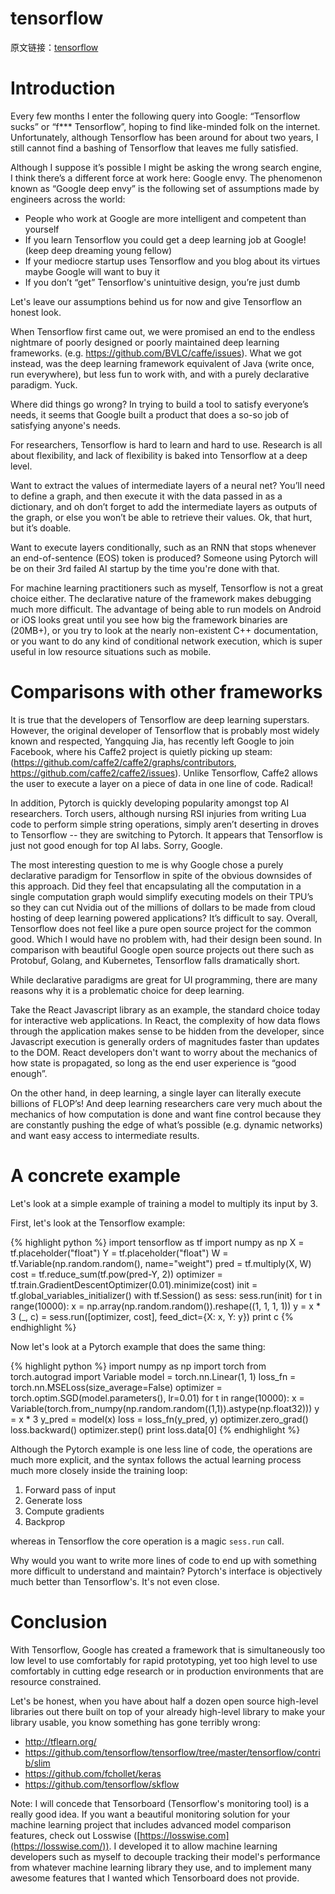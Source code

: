 # **tensorflow**

原文链接：[tensorflow](https://github.com/nicodjimenez/nicodjimenez.github.io/blob/master/_posts/2017-10-08-tensorflow.markdown)

# Introduction

Every few months I enter the following query into Google: “Tensorflow sucks” or “f*** Tensorflow”, hoping to find like-minded folk on the internet. Unfortunately, although Tensorflow has been around for about two years, I still cannot find a bashing of Tensorflow that leaves me fully satisfied.

Although I suppose it’s possible I might be asking the wrong search engine, I think there’s a different force at work here: Google envy. The phenomenon known as “Google deep envy” is the following set of assumptions made by engineers across the world:

- People who work at Google are more intelligent and competent than yourself
- If you learn Tensorflow you could get a deep learning job at Google! (keep deep dreaming young fellow)
- If your mediocre startup uses Tensorflow and you blog about its virtues maybe Google will want to buy it
- If you don’t “get” Tensorflow's unintuitive design, you’re just dumb

Let's leave our assumptions behind us for now and give Tensorflow an honest look.

When Tensorflow first came out, we were promised an end to the endless nightmare of poorly designed or poorly maintained deep learning frameworks. (e.g. <https://github.com/BVLC/caffe/issues>). What we got instead, was the deep learning framework equivalent of Java (write once, run everywhere), but less fun to work with, and with a purely declarative paradigm. Yuck.

Where did things go wrong? In trying to build a tool to satisfy everyone’s needs, it seems that Google built a product that does a so-so job of satisfying anyone's needs.

For researchers, Tensorflow is hard to learn and hard to use. Research is all about flexibility, and lack of flexibility is baked into Tensorflow at a deep level.

Want to extract the values of intermediate layers of a neural net? You’ll need to define a graph, and then execute it with the data passed in as a dictionary, and oh don’t forget to add the intermediate layers as outputs of the graph, or else you won’t be able to retrieve their values. Ok, that hurt, but it’s doable.

Want to execute layers conditionally, such as an RNN that stops whenever an end-of-sentence (EOS) token is produced? Someone using Pytorch will be on their 3rd failed AI startup by the time you're done with that.

For machine learning practitioners such as myself, Tensorflow is not a great choice either. The declarative nature of the framework makes debugging much more difficult. The advantage of being able to run models on Android or iOS looks great until you see how big the framework binaries are (20MB+), or you try to look at the nearly non-existent C++ documentation, or you want to do any kind of conditional network execution, which is super useful in low resource situations such as mobile.

# Comparisons with other frameworks

It is true that the developers of Tensorflow are deep learning superstars. However, the original developer of Tensorflow that is probably most widely known and respected, Yangquing Jia, has recently left Google to join Facebook, where his Caffe2 project is quietly picking up steam: (<https://github.com/caffe2/caffe2/graphs/contributors>, <https://github.com/caffe2/caffe2/issues>). Unlike Tensorflow, Caffe2 allows the user to execute a layer on a piece of data in one line of code. Radical!

In addition, Pytorch is quickly developing popularity amongst top AI researchers. Torch users, although nursing RSI injuries from writing Lua code to perform simple string operations, simply aren’t deserting in droves to Tensorflow -- they are switching to Pytorch. It appears that Tensorflow is just not good enough for top AI labs. Sorry, Google.

The most interesting question to me is why Google chose a purely declarative paradigm for Tensorflow in spite of the obvious downsides of this approach. Did they feel that encapsulating all the computation in a single computation graph would simplify executing models on their TPU’s so they can cut Nvidia out of the millions of dollars to be made from cloud hosting of deep learning powered applications? It’s difficult to say. Overall, Tensorflow does not feel like a pure open source project for the common good. Which I would have no problem with, had their design been sound. In comparison with beautiful Google open source projects out there such as Protobuf, Golang, and Kubernetes, Tensorflow falls dramatically short.

While declarative paradigms are great for UI programming, there are many reasons why it is a problematic choice for deep learning.

Take the React Javascript library as an example, the standard choice today for interactive web applications. In React, the complexity of how data flows through the application makes sense to be hidden from the developer, since Javascript execution is generally orders of magnitudes faster than updates to the DOM. React developers don't want to worry about the mechanics of how state is propagated, so long as the end user experience is “good enough”.

On the other hand, in deep learning, a single layer can literally execute billions of FLOP’s! And deep learning researchers care very much about the mechanics of how computation is done and want fine control because they are constantly pushing the edge of what’s possible (e.g. dynamic networks) and want easy access to intermediate results.

# A concrete example

Let's look at a simple example of training a model to multiply its input by 3.

First, let's look at the Tensorflow example:

{% highlight python %} import tensorflow as tf import numpy as np X = tf.placeholder("float") Y = tf.placeholder("float") W = tf.Variable(np.random.random(), name="weight") pred = tf.multiply(X, W) cost = tf.reduce_sum(tf.pow(pred-Y, 2)) optimizer = tf.train.GradientDescentOptimizer(0.01).minimize(cost) init = tf.global_variables_initializer() with tf.Session() as sess: sess.run(init) for t in range(10000): x = np.array(np.random.random()).reshape((1, 1, 1, 1)) y = x * 3 (_, c) = sess.run([optimizer, cost], feed_dict={X: x, Y: y}) print c {% endhighlight %}

Now let's look at a Pytorch example that does the same thing:

{% highlight python %} import numpy as np import torch from torch.autograd import Variable model = torch.nn.Linear(1, 1) loss_fn = torch.nn.MSELoss(size_average=False) optimizer = torch.optim.SGD(model.parameters(), lr=0.01) for t in range(10000): x = Variable(torch.from_numpy(np.random.random((1,1)).astype(np.float32))) y = x * 3 y_pred = model(x) loss = loss_fn(y_pred, y) optimizer.zero_grad() loss.backward() optimizer.step() print loss.data[0] {% endhighlight %}

Although the Pytorch example is one less line of code, the operations are much more explicit, and the syntax follows the actual learning process much more closely inside the training loop:

1. Forward pass of input
2. Generate loss
3. Compute gradients
4. Backprop

whereas in Tensorflow the core operation is a magic `sess.run` call.

Why would you want to write more lines of code to end up with something more difficult to understand and maintain? Pytorch's interface is objectively much better than Tensorflow's. It's not even close.

# Conclusion

With Tensorflow, Google has created a framework that is simultaneously too low level to use comfortably for rapid prototyping, yet too high level to use comfortably in cutting edge research or in production environments that are resource constrained.

Let's be honest, when you have about half a dozen open source high-level libraries out there built on top of your already high-level library to make your library usable, you know something has gone terribly wrong:

- <http://tflearn.org/>
- <https://github.com/tensorflow/tensorflow/tree/master/tensorflow/contrib/slim>
- <https://github.com/fchollet/keras>
- <https://github.com/tensorflow/skflow>

Note: I will concede that Tensorboard (Tensorflow's monitoring tool) is a really good idea. If you want a beautiful monitoring solution for your machine learning project that includes advanced model comparison features, check out Losswise ([https://losswise.com](https://losswise.com/)). I developed it to allow machine learning developers such as myself to decouple tracking their model's performance from whatever machine learning library they use, and to implement many awesome features that I wanted which Tensorboard does not provide.